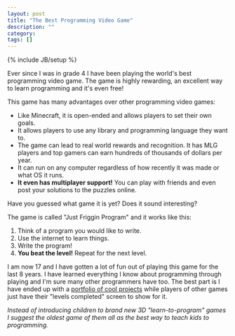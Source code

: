 ```yaml
---
layout: post
title: "The Best Programming Video Game"
description: ""
category: 
tags: []
---
```

{% include JB/setup %}

Ever since I was in grade 4 I have been playing the world's best programming
video game. The game is highly rewarding, an excellent way to learn programming
and it's even free!

This game has many advantages over other programming video games:

- Like Minecraft, it is open-ended and allows players to set their own
  goals.
- It allows players to use any library and programming language they want to.
- The game can lead to real world rewards and recognition. It has MLG
  players and top gamers can earn hundreds of thousands of dollars per year.
- It can run on any computer regardless of how recently it was made or what OS
  it runs.
- **It even has multiplayer support!** You can play with friends and even post your
  solutions to the puzzles online.

Have you guessed what game it is yet? Does it sound interesting?

The game is called "Just Friggin Program" and it works like this:

1. Think of a program you would like to write.
2. Use the internet to learn things.
3. Write the program!
4. **You beat the level!** Repeat for the next level.

I am now 17 and I have gotten a lot of fun out of playing this game for the last
8 years. I have learned everything I know about programming through playing and I'm sure many other programmers have too.
The best part is I have ended up with a [portfolio of cool projects](http://github.com/trishume) while players
of other games just have their "levels completed" screen to show for it.

*Instead of introducing children to brand new 3D "learn-to-program" games I suggest
the oldest game of them all as the best way to teach kids to programming.*
